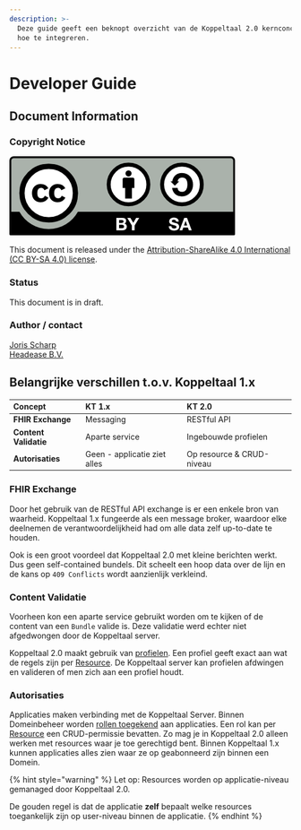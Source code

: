 ```yaml
---
description: >-
  Deze guide geeft een beknopt overzicht van de Koppeltaal 2.0 kernconcepten en
  hoe te integreren.
---
```


# Developer Guide

## Document Information

### Copyright Notice

![](.gitbook/assets/sharealike.png)

This document is released under the [Attribution-ShareAlike 4.0 International \(CC BY-SA 4.0\) license](https://creativecommons.org/licenses/by-sa/4.0/).

### Status

This document is in draft.

### Author / contact

[Joris Scharp](mailto:joris@headease.nl)  
[Headease B.V.](https://www.headease.nl/)

## Belangrijke verschillen t.o.v. Koppeltaal 1.x

| Concept | **KT 1.x** | KT 2.0 |
| :--- | :--- | :--- |
| **FHIR Exchange** | Messaging | RESTful API |
| **Content Validatie** | Aparte service | Ingebouwde profielen |
| **Autorisaties** | Geen - applicatie ziet alles | Op resource & CRUD-niveau |

### FHIR Exchange

Door het gebruik van de RESTful API exchange is er een enkele bron van waarheid. Koppeltaal 1.x fungeerde als een message broker, waardoor elke deelnemen de verantwoordelijkheid had om alle data zelf up-to-date te houden. 

Ook is een groot voordeel dat Koppeltaal 2.0 met kleine berichten werkt. Dus geen self-contained bundels. Dit scheelt een hoop data over de lijn en de kans op `409 Conflicts` wordt aanzienlijk verkleind.

### Content Validatie

Voorheen kon een aparte service gebruikt worden om te kijken of de content van een `Bundle` valide is. Deze validatie werd echter niet afgedwongen door de Koppeltaal server.

Koppeltaal 2.0 maakt gebruik van [profielen](https://simplifier.net/Koppeltaalv2.0/~resources?fhirVersion=R4). Een profiel geeft exact aan wat de regels zijn per [Resource](https://www.hl7.org/fhir/resourcelist.html). De Koppeltaal server kan profielen afdwingen en valideren of men zich aan een profiel houdt.

### **Autorisaties**

Applicaties maken verbinding met de Koppeltaal Server. Binnen Domeinbeheer worden [rollen toegekend](domeinbeheer/rollen-beheren/) aan applicaties. Een rol kan per [Resource](https://www.hl7.org/fhir/resourcelist.html) een CRUD-permissie bevatten. Zo mag je in Koppeltaal 2.0 alleen werken met resources waar je toe gerechtigd bent. Binnen Koppeltaal 1.x kunnen applicaties alles zien waar ze op geabonneerd zijn binnen een Domein.

{% hint style="warning" %}
Let op: Resources worden op applicatie-niveau gemanaged door Koppeltaal 2.0. 

De gouden regel is dat de applicatie **zelf** bepaalt welke resources toegankelijk zijn op user-niveau binnen de applicatie.
{% endhint %}

## 

